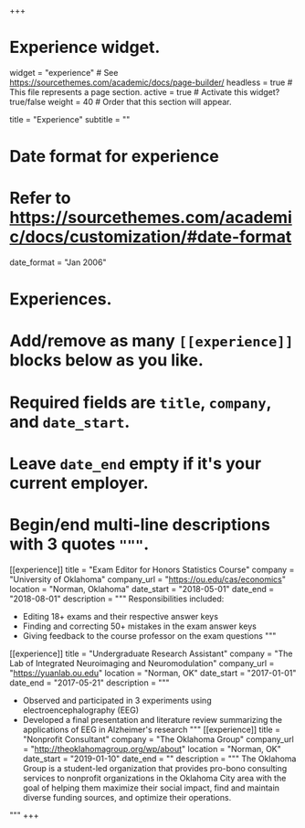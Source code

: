 +++
# Experience widget.
widget = "experience"  # See https://sourcethemes.com/academic/docs/page-builder/
headless = true  # This file represents a page section.
active = true  # Activate this widget? true/false
weight = 40  # Order that this section will appear.

title = "Experience"
subtitle = ""

# Date format for experience
#   Refer to https://sourcethemes.com/academic/docs/customization/#date-format
date_format = "Jan 2006"

# Experiences.
#   Add/remove as many `[[experience]]` blocks below as you like.
#   Required fields are `title`, `company`, and `date_start`.
#   Leave `date_end` empty if it's your current employer.
#   Begin/end multi-line descriptions with 3 quotes `"""`.
[[experience]]
  title = "Exam Editor for Honors Statistics Course"
  company = "University of Oklahoma"
  company_url = "https://ou.edu/cas/economics"
  location = "Norman, Oklahoma"
  date_start = "2018-05-01"
  date_end = "2018-08-01"
  description = """
  Responsibilities included:
  
  * Editing 18+ exams and their respective answer keys
  * Finding and correcting 50+ mistakes in the exam answer keys
  * Giving feedback to the course professor on the exam questions
  """

[[experience]]
  title = "Undergraduate Research Assistant"
  company = "The Lab of Integrated Neuroimaging and Neuromodulation"
  company_url = "https://yuanlab.ou.edu"
  location = "Norman, OK"
  date_start = "2017-01-01"
  date_end = "2017-05-21"
  description = """
  
  * Observed and participated in 3 experiments using electroencephalography (EEG)
  * Developed a final presentation and literature review summarizing the applications of EEG in Alzheimer's research
  """
[[experience]]
  title = "Nonprofit Consultant"
  company = "The Oklahoma Group"
  company_url = "http://theoklahomagroup.org/wp/about"
  location = "Norman, OK"
  date_start = "2019-01-10"
  date_end = ""
  description = """
   The Oklahoma Group is a student-led organization that provides pro-bono consulting services to nonprofit organizations in the Oklahoma City area with the goal of helping them maximize their social impact, find and maintain diverse funding sources, and optimize their  operations.

  """
+++
